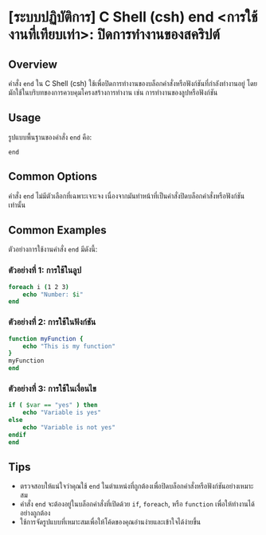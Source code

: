 # [ระบบปฏิบัติการ] C Shell (csh) end <การใช้งานที่เทียบเท่า>: ปิดการทำงานของสคริปต์

## Overview
คำสั่ง `end` ใน C Shell (csh) ใช้เพื่อปิดการทำงานของบล็อกคำสั่งหรือฟังก์ชันที่กำลังทำงานอยู่ โดยมักใช้ในบริบทของการควบคุมโครงสร้างการทำงาน เช่น การทำงานของลูปหรือฟังก์ชัน

## Usage
รูปแบบพื้นฐานของคำสั่ง `end` คือ:

```
end
```

## Common Options
คำสั่ง `end` ไม่มีตัวเลือกที่เฉพาะเจาะจง เนื่องจากมันทำหน้าที่เป็นคำสั่งปิดบล็อกคำสั่งหรือฟังก์ชันเท่านั้น

## Common Examples
ตัวอย่างการใช้งานคำสั่ง `end` มีดังนี้:

### ตัวอย่างที่ 1: การใช้ในลูป
```csh
foreach i (1 2 3)
    echo "Number: $i"
end
```

### ตัวอย่างที่ 2: การใช้ในฟังก์ชัน
```csh
function myFunction {
    echo "This is my function"
}
myFunction
end
```

### ตัวอย่างที่ 3: การใช้ในเงื่อนไข
```csh
if ( $var == "yes" ) then
    echo "Variable is yes"
else
    echo "Variable is not yes"
endif
end
```

## Tips
- ตรวจสอบให้แน่ใจว่าคุณใช้ `end` ในตำแหน่งที่ถูกต้องเพื่อปิดบล็อกคำสั่งหรือฟังก์ชันอย่างเหมาะสม
- คำสั่ง `end` จะต้องอยู่ในบล็อกคำสั่งที่เปิดด้วย `if`, `foreach`, หรือ `function` เพื่อให้ทำงานได้อย่างถูกต้อง
- ใช้การจัดรูปแบบที่เหมาะสมเพื่อให้โค้ดของคุณอ่านง่ายและเข้าใจได้ง่ายขึ้น